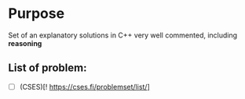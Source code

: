 # Purpose
Set of an explanatory solutions in C++ very well commented, including **reasoning**
## List of problem: 
- [ ] (CSES)[! https://cses.fi/problemset/list/]
